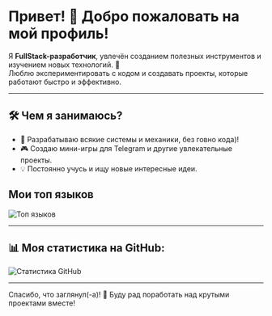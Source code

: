 # Привет! 👋 Добро пожаловать на мой профиль!

Я **FullStack-разработчик**, увлечён созданием полезных инструментов и изучением новых технологий. 🌟  
Люблю экспериментировать с кодом и создавать проекты, которые работают быстро и эффективно.

---
## 🛠️ Чем я занимаюсь?
- 🚀 Разрабатываю всякие системы и механики, без говно кода)!
- 🎮 Создаю мини-игры для Telegram и другие увлекательные проекты.
- 💡 Постоянно учусь и ищу новые интересные идеи.

## Мои топ языков
![Топ языков](https://github-readme-stats.vercel.app/api/top-langs/?username=TheR1ch&layout=compact&theme=radical)

---

## 📊 Моя статистика на GitHub:
![Статистика GitHub](https://github-readme-stats.vercel.app/api?username=TheR1ch&show_icons=true&theme=radical)

---

Спасибо, что заглянул(-а)! 🙌 Буду рад поработать над крутыми проектами вместе!
</details>
